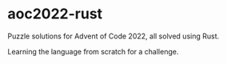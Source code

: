 # aoc2022-rust
Puzzle solutions for Advent of Code 2022, all solved using Rust. 

Learning the language from scratch for a challenge.
